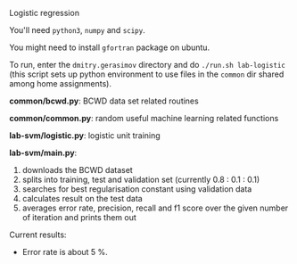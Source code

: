Logistic regression

You'll need `python3`, `numpy` and `scipy`.

You might need to install `gfortran` package on ubuntu.


To run, enter the `dmitry.gerasimov` directory and do `./run.sh lab-logistic` (this script sets up python environment to use
files in the `common` dir shared among home assignments).

**common/bcwd.py**: BCWD data set related routines

**common/common.py**: random useful machine learning related functions

**lab-svm/logistic.py**: logistic unit training

**lab-svm/main.py**:

1. downloads the BCWD dataset
2. splits into training, test and validation set (currently 0.8 : 0.1 : 0.1)
3. searches for best regularisation constant using validation data
4. calculates result on the test data
5. averages error rate, precision, recall and f1 score over the given number of iteration and prints them out


Current results:

* Error rate is about 5 %.